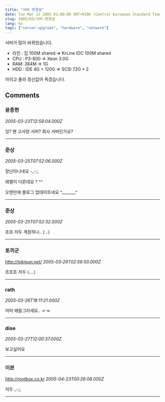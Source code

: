 ```yaml
---
title: "서버 변경설"
date: Tue Mar 22 2005 01:00:00 GMT+0100 (Central European Standard Time)
slug: 2005/03/서버-변경설
lang: ko
tags: ["server-upgrade", "hardware", "network"]
---
```


서버가 많이 바뀌었습니다.

* 라인 : 집 100M shared => KrLine IDC 100M shared
* CPU : P3-800 => Xeon 3.0G 
* RAM: 384M => 1G
* HDD : IDE 4G + 120G => SCSI 72G * 2 

아이고 졸라 정신없어 죽겠습니다.

## Comments

### 윤종현
*2005-03-23T12:59:04.000Z*

잉? 왠 고사양 서버? 회사 서버인가요?

---

### 준상
*2005-03-25T07:52:06.000Z*

장난아니네요 -_-;;

레벨이 다른데요 ? ^^

오랜만에 블로그 업데이트네요 ^_______^

---

### 준상
*2005-03-25T07:52:32.000Z*

흐흐 저두 계정하나.. ( ..)

---

### 토끼군
*http://tokigun.net/*
*2005-03-26T02:56:50.000Z*

흐흐흐 저두 (....)

---

### rath
*2005-03-26T18:11:21.000Z*

어머 왜들그러세요.. ☞☜

---

### dise
*2005-03-27T12:00:37.000Z*

보고싶어요

---

### 이븐
*http://rootbox.co.kr*
*2005-04-23T00:26:08.000Z*

저두 _-;;

---

